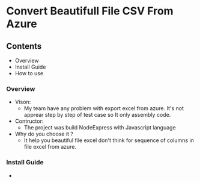 # Convert Beautifull File CSV From Azure

## Contents
* Overview
* Install Guide
* How to use

### Overview
- Vison:
    - My team have any problem with export excel from azure. It's not apprear step by step of test case so It only assembly code.
- Contructor:
    - The project was build NodeExpress with Javascript language
- Why do you choose it ?
    - It help you beautiful file excel don't think for sequence of columns in file excel from azure.

### Install Guide
- 
